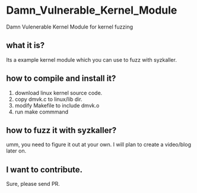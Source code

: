 # Damn_Vulnerable_Kernel_Module
Damn Vulenerable Kernel Module for kernel fuzzing

## what it is?
Its a example kernel module which you can use to fuzz with syzkaller.

## how to compile and install it?
1. download linux kernel source code.
2. copy dmvk.c to linux/lib dir.
3. modify Makefile to include dmvk.o
4. run make commmand

## how to fuzz it with syzkaller?
umm, you need to figure it out at your own. I will plan to create a video/blog later on.

## I want to contribute.
Sure, please send PR.

